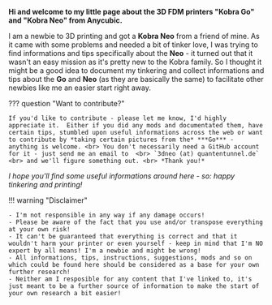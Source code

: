 <link rel=”manifest” href=”docs/manifest.webmanifest”>

**Hi and welcome to my little page about the 3D FDM printers "Kobra Go" and "Kobra Neo" from Anycubic.**   
  
I am a newbie to 3D printing and got a **Kobra Neo** from a friend of mine. As it came with some problems and needed a bit of tinker love, I was trying to find informations and tips specifically about the **Neo** - it turned out that it wasn't an easy mission as it's pretty new to the Kobra family. So I thought it might be a good idea to document my tinkering and collect informations and tips about the **Go** and **Neo** (as they are basically the same) to facilitate other newbies like me an easier start right away.   
  
??? question "Want to contribute?"  

    If you'd like to contribute - please let me know, I'd highly appreciate it.  Either if you did any mods and documentated them, have certain tips, stumbled upon useful informations across the web or want to contribute by *taking certain pictures from the* ***Go*** - anything is welcome. <br> You don't necessarily need a GitHub account for it - just send me an email to  <br> `3dneo (at) quantentunnel.de` <br> and we'll figure something out. <br> *Thank you!* 
  
*I hope you'll find some useful informations around here - so: happy tinkering and printing!*   
  
!!! warning "Disclaimer"

    - I'm not responsible in any way if any damage occurs! 
    - Please be aware of the fact that you use and/or transpose everything at your own risk! 
    - It can't be guaranteed that everything is correct and that it wouldn't harm your printer or even yourself - keep in mind that I'm NO expert by all means! I'm a newbie and might be wrong! 
    - All informations, tips, instructions, suggestions, mods and so on which could be found here should be considered as a base for your own further research! 
    - Neither am I resposible for any content that I've linked to, it's just meant to be a further source of information to make the start of your own research a bit easier! 

